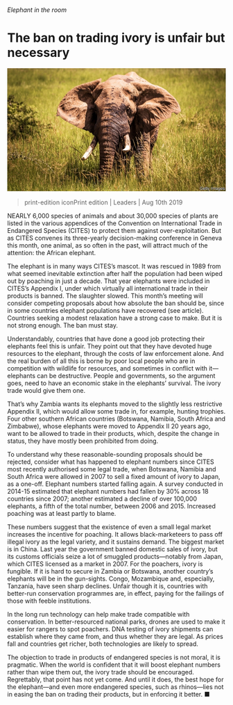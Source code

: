 ###### Elephant in the room

# The ban on trading ivory is unfair but necessary 

![image](images/20190810_LDP001_0.jpg) 

> print-edition iconPrint edition | Leaders | Aug 10th 2019 

NEARLY 6,000 species of animals and about 30,000 species of plants are listed in the various appendices of the Convention on International Trade in Endangered Species (CITES) to protect them against over-exploitation. But as CITES convenes its three-yearly decision-making conference in Geneva this month, one animal, as so often in the past, will attract much of the attention: the African elephant. 

The elephant is in many ways CITES’s mascot. It was rescued in 1989 from what seemed inevitable extinction after half the population had been wiped out by poaching in just a decade. That year elephants were included in CITES’s Appendix I, under which virtually all international trade in their products is banned. The slaughter slowed. This month’s meeting will consider competing proposals about how absolute the ban should be, since in some countries elephant populations have recovered (see article). Countries seeking a modest relaxation have a strong case to make. But it is not strong enough. The ban must stay. 

Understandably, countries that have done a good job protecting their elephants feel this is unfair. They point out that they have devoted huge resources to the elephant, through the costs of law enforcement alone. And the real burden of all this is borne by poor local people who are in competition with wildlife for resources, and sometimes in conflict with it—elephants can be destructive. People and governments, so the argument goes, need to have an economic stake in the elephants’ survival. The ivory trade would give them one. 

That’s why Zambia wants its elephants moved to the slightly less restrictive Appendix II, which would allow some trade in, for example, hunting trophies. Four other southern African countries (Botswana, Namibia, South Africa and Zimbabwe), whose elephants were moved to Appendix II 20 years ago, want to be allowed to trade in their products, which, despite the change in status, they have mostly been prohibited from doing. 

To understand why these reasonable-sounding proposals should be rejected, consider what has happened to elephant numbers since CITES most recently authorised some legal trade, when Botswana, Namibia and South Africa were allowed in 2007 to sell a fixed amount of ivory to Japan, as a one-off. Elephant numbers started falling again. A survey conducted in 2014-15 estimated that elephant numbers had fallen by 30% across 18 countries since 2007; another estimated a decline of over 100,000 elephants, a fifth of the total number, between 2006 and 2015. Increased poaching was at least partly to blame. 

These numbers suggest that the existence of even a small legal market increases the incentive for poaching. It allows black-marketeers to pass off illegal ivory as the legal variety, and it sustains demand. The biggest market is in China. Last year the government banned domestic sales of ivory, but its customs officials seize a lot of smuggled products—notably from Japan, which CITES licensed as a market in 2007. For the poachers, ivory is fungible. If it is hard to secure in Zambia or Botswana, another country’s elephants will be in the gun-sights. Congo, Mozambique and, especially, Tanzania, have seen sharp declines. Unfair though it is, countries with better-run conservation programmes are, in effect, paying for the failings of those with feeble institutions. 

In the long run technology can help make trade compatible with conservation. In better-resourced national parks, drones are used to make it easier for rangers to spot poachers. DNA testing of ivory shipments can establish where they came from, and thus whether they are legal. As prices fall and countries get richer, both technologies are likely to spread. 

The objection to trade in products of endangered species is not moral, it is pragmatic. When the world is confident that it will boost elephant numbers rather than wipe them out, the ivory trade should be encouraged. Regrettably, that point has not yet come. And until it does, the best hope for the elephant—and even more endangered species, such as rhinos—lies not in easing the ban on trading their products, but in enforcing it better. ■ 

